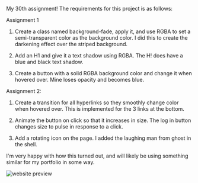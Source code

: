 My 30th assignment! The requirements for this project is as follows:  

Assignment 1  
1. Create a class named background-fade, apply it, and use RGBA to set a semi-transparent color as the background color. I did this to create the darkening effect over the striped background.  

2. Add an H1 and give it a text shadow using RGBA. The H! does have a blue and black text shadow.  

3. Create a button with a solid RGBA background color and change it when hovered over. Mine loses opacity and becomes blue.  

Assignment 2:  
1. Create a transition for all hyperlinks so they smoothly change color when hovered over. This is implemented for the 3 links at the bottom.  

2. Animate the button on click so that it increases in size. The log in button changes size to pulse in response to a click.  

3. Add a rotating icon on the page. I added the laughing man from ghost in the shell.  

I'm very happy with how this turned out, and will likely be using something similar for my portfolio in some way. 

![website preview](https://raw.githubusercontent.com/Windikite/HTMLForms/master/website_preview.bmp)